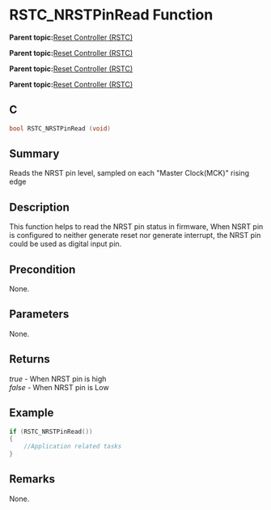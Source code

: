 # RSTC\_NRSTPinRead Function

**Parent topic:**[Reset Controller \(RSTC\)](GUID-8D72AF95-B18F-4113-91FA-30D4EBE8381B.md)

**Parent topic:**[Reset Controller \(RSTC\)](GUID-BEFBE2F0-70E9-476E-803B-94AC73E1B2D9.md)

**Parent topic:**[Reset Controller \(RSTC\)](GUID-D165B5DE-1124-4CD7-A662-798BCF303830.md)

**Parent topic:**[Reset Controller \(RSTC\)](GUID-2C223FAB-85E5-4B23-85E5-0FEC7A51B34D.md)

## C

```c
bool RSTC_NRSTPinRead (void)
```

## Summary

Reads the NRST pin level, sampled on each "Master Clock\(MCK\)" rising edge

## Description

This function helps to read the NRST pin status in firmware, When NSRT pin is configured to neither generate reset nor generate interrupt, the NRST pin could be used as digital input pin.

## Precondition

None.

## Parameters

None.

## Returns

*true* - When NRST pin is high<br />*false* - When NRST pin is Low

## Example

```c
if (RSTC_NRSTPinRead())
{
    //Application related tasks
}
```

## Remarks

None.

